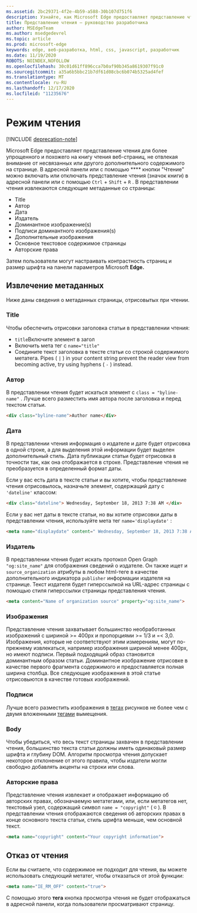 ```yaml
---
ms.assetid: 2bc29371-4f2e-4b59-a588-30b107d751f6
description: Узнайте, как Microsoft Edge предоставляет представление чтения для веб-страниц, чтобы включить чтение без надстройки.
title: Представление чтения — руководство разработчика
author: MSEdgeTeam
ms.author: msedgedevrel
ms.topic: article
ms.prod: microsoft-edge
keywords: edge, веб-разработка, html, css, javascript, разработчик
ms.date: 11/19/2020
ROBOTS: NOINDEX,NOFOLLOW
ms.openlocfilehash: 30c01d61ff896cca7b0af90b345a8619307f91c0
ms.sourcegitcommit: a35a6b5bbc21b7df61d08cbc6b074b5325ad4fef
ms.translationtype: MT
ms.contentlocale: ru-RU
ms.lasthandoff: 12/17/2020
ms.locfileid: "11235676"
---
```

# Режим чтения  

[!INCLUDE [deprecation-note](../../includes/legacy-edge-note.md)]  

Microsoft Edge предоставляет представление чтения для более упрощенного и похожего на книгу чтения веб-страниц, не отвлекая внимание от несвязанных или другого дополнительного содержимого на странице.  В адресной панели или с помощью **** кнопки "Чтение" можно включать или отключать представление чтения (значок книги) в адресной панели или с помощью `Ctrl` + `Shift` + `R` .  В представлении чтения извлекаются следующие метаданные со страницы:  

*   Title
*   Автор
*   Дата
*   Издатель
*   Доминантное изображение\(s\)
*   Подписи доминантного изображения\(s\)
*   Дополнительные изображения
*   Основное текстовое содержимое страницы
*   Авторские права

Затем пользователи могут настраивать контрастность страниц и размер шрифта на панели параметров Microsoft **Edge.**  

## Извлечение метаданных  

Ниже даны сведения о метаданных страницы, отрисовытых при чтении.  

### Title  

Чтобы обеспечить отрисовки заголовка статьи в представлении чтения:  

*   `title`Включите элемент в загол  
*   Включить мета тег с `name="title"`  
*   Соедините текст заголовка в тексте статьи со строкой содержимого метатега.  Pipes \( `|` \) in your content string prevent the reader view from becoming active, try using hyphens \( `-` \) instead.  

### Автор  

В представлении чтения будет искаться элемент с `class = "byline-name"` .  Лучше всего разместить имя автора после заголовка и перед текстом статьи.  

```html
<div class="byline-name">Author name</div>
```  

### Дата  

В представлении чтения информация о издателе и дате будет отрисовка в одной строке, а для выделения этой информации будет выделен дополнительный стиль.  Дата публикации статьи будет отрисовка в точности так, как она отображается в строке.  Представление чтения не преобразуется в определенный формат даты.  

Если у вас есть дата в тексте статьи и вы хотите, чтобы представление чтения отрисовылось, назначьте элемент, содержащий дату с `'dateline'` классом:  

```html
<div class="dateline"> Wednesday, September 18, 2013 7:38 AM </div>
```  

Если у вас нет даты в тексте статьи, но вы хотите отрисовки даты в представлении чтения, используйте мета тег `name='displaydate'` :  

```html
<meta name="displaydate" content=" Wednesday, September 18, 2013 7:38 AM ">
```  

### Издатель  

В представлении чтения будет искать протокол Open Graph `"og:site_name"` для отображения сведений о издателе.  Он также ищет и `source_organization` атрибуты в любом html-теге в качестве дополнительного индикатора `publisher` информации издателя на странице.  Текст издателя будет гиперссылкой на URL-адрес страницы с помощью стиля гиперссылки страницы представления чтения.  

```html
<meta content="Name of organization source" property="og:site_name">
```  

### Изображения  

Представление чтения захватывает большинство необработанных изображений с шириной >= 400px и пропорциями >= 1/3 и =< 3,0.  Изображения, которые не соответствуют этим измерениям, могут по-прежнему извлекаться, например изображения шириной менее 400px, но имеют подписи.  Первый подходящий образ становится доминантным образом статьи.  Доминантное изображение отрисовке в качестве первого фрагмента содержимого и предоставляется полная ширина столбца.  Все следующие изображения в этой статье отрисовыются в качестве готовых изображений.  

### Подписи  

Лучше всего разместить изображения в [тегах](https://developer.mozilla.org/docs/Web/HTML/Element/figure) рисунков не более чем с двумя вложенными [тегами](https://developer.mozilla.org/docs/Web/HTML/Element/figcaption) вымещения.  

### Body  

Чтобы убедиться, что весь текст страницы захвачен в представлении чтения, большинство текста статьи должны иметь одинаковый размер шрифта и глубину DOM.  Алгоритм просмотра чтения допускает некоторое отклонение от этого правила, чтобы издатели могли свободно добавлять акценты на строки или слова.  

### Авторские права  

Представление чтения извлекает и отображает информацию об авторских правах, обозначаемую метатегами, или, если метатегов нет, текстовый узел, содержащий символ `name = "copyright"` \( `©` \).  В представлении чтения отображаются сведения об авторских правах в конце основного текста статьи, стиль шрифта меньше, чем основной текст.  

```html
<meta name="copyright" content="Your copyright information">
```  

## Отказ от чтения  

Если вы считаете, что содержимое не подходит для чтения, вы можете использовать следующий метатег, чтобы отказаться от этой функции:  

```html
<meta name="IE_RM_OFF" content="true">
```  

С помощью этого **тега** кнопка просмотра чтения не будет отображаться в адресной панели, когда пользователи просматривают страницу.  
